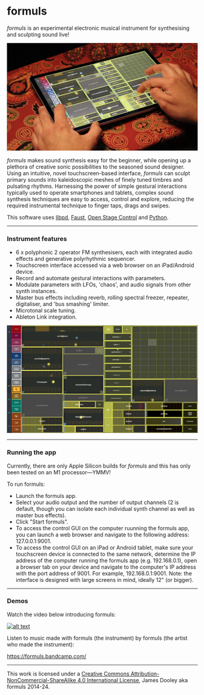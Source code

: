 # formuls
*formuls* is an experimental electronic musical instrument for synthesising and sculpting sound live!

![alt text](https://github.com/jrdooley/formuls/blob/main/formuls_image_1.png)

*formuls* makes sound synthesis easy for the beginner, while opening up a plethora of creative sonic possibilities to the seasoned sound designer. Using an intuitive, novel touchscreen-based interface, *formuls* can sculpt primary sounds into kaleidoscopic meshes of finely tuned timbres and pulsating rhythms. Harnessing the power of simple gestural interactions typically used to operate smartphones and tablets, complex sound synthesis techniques are easy to access, control and explore, reducing the required instrumental technique to finger taps, drags and swipes.

This software uses [libpd](https://github.com/libpd/libpd), [Faust](https://faust.grame.fr/), [Open Stage Control](https://openstagecontrol.ammd.net/) and [Python](https://www.python.org/).

***
### Instrument features
- 6 x polyphonic 2 operator FM synthesisers, each with integrated audio effects and generative polyrhythmic sequencer.
- Touchscreen interface accessed via a web browser on an iPad/Android device.
- Record and automate gestural interactions with parameters.
- Modulate parameters with LFOs, 'chaos', and audio signals from other synth instances.
- Master bus effects including reverb, rolling spectral freezer, repeater, digitaliser, and 'bus smashing' limiter.
- Microtonal scale tuning.
- Ableton Link integration.

![alt text](https://github.com/jrdooley/formuls/blob/main/formuls_image_2.png)

***
### Running the app
Currently, there are only Apple Silicon builds for *formuls* and this has only been tested on an M1 processor—YMMV!

To run formuls:
- Launch the formuls app.
- Select your audio output and the number of output channels (2 is default, though you can isolate each individual synth channel as well as master bus effects).
- Click "Start formuls".
- To access the control GUI on the computer ruunning the formuls app, you can launch a web browser and navigate to the following address: 127.0.0.1:9001.
- To access the control GUI on an iPad or Android tablet, make sure your touchscreen device is connected to the same network, determine the IP address of the computer running the formuls app (e.g. 192.168.0.1), open a browser tab on your device and navigate to the computer's IP address with the port address of 9001. For example, 192.168.0.1:9001. Note: the interface is designed with large screens in mind, ideally 12" (or bigger).

***
### Demos
Watch the video below introducing formuls:

[![alt text](https://img.youtube.com/vi/Z_R3phNMLHo/0.jpg)](https://youtu.be/Z_R3phNMLHo)

Listen to music made with formuls (the instrument) by formuls (the artist who made the instrument):

https://formuls.bandcamp.com/

***
This work is licensed under a [Creative Commons Attribution-NonCommercial-ShareAlike 4.0 International License](http://creativecommons.org/licenses/by-nc-sa/4.0/), James Dooley aka formuls 2014-24.
